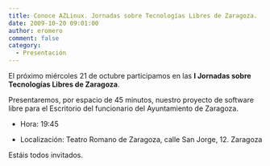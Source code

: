 ```yaml
---
title: Conoce AZLinux. Jornadas sobre Tecnologías Libres de Zaragoza.
date: 2009-10-20 09:01:00
author: eromero
comment: false
category:
  - Presentación
---
```


El próximo miércoles 21 de octubre participamos en las **I Jornadas sobre Tecnologías Libres de Zaragoza**.

<!-- more -->

Presentaremos, por espacio de 45 minutos, nuestro proyecto de software libre para el Escritorio del funcionario del Ayuntamiento de Zaragoza.

- Hora: 19:45

- Localización: Teatro Romano de Zaragoza, calle San Jorge, 12. Zaragoza

Estáis todos invitados.
